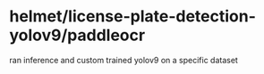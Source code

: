 # helmet/license-plate-detection-yolov9/paddleocr

ran inference and custom trained yolov9 on a specific dataset 
